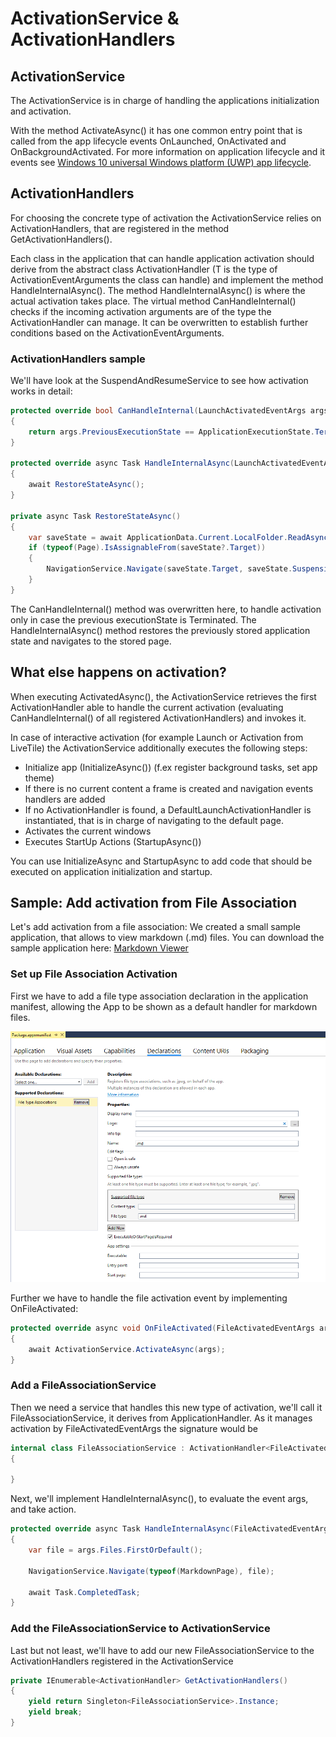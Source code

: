 # ActivationService & ActivationHandlers

## ActivationService
The ActivationService is in charge of handling the applications initialization and activation. 
 
With the method ActivateAsync() it has one common entry point that is called from the app lifecycle events OnLaunched, OnActivated and OnBackgroundActivated. 
For more information on application lifecycle and it events see [Windows 10 universal Windows platform (UWP) app lifecycle](https://docs.microsoft.com/en-us/windows/uwp/launch-resume/app-lifecycle). 
 
## ActivationHandlers
For choosing the concrete type of activation the ActivationService relies on ActivationHandlers, that are registered in the method GetActivationHandlers(). 
 
Each class in the application that can handle application activation should derive from the abstract class ActivationHandler<T> (T is the type of ActivationEventArguments the class can handle) and implement the method HandleInternalAsync(). 
The method HandleInternalAsync() is where the actual activation takes place. 
The virtual method CanHandleInternal() checks if the incoming activation arguments are of the type the ActivationHandler can manage. It can be overwritten to establish further conditions based on the ActivationEventArguments.
 
### ActivationHandlers sample
We'll have look at the SuspendAndResumeService to see how activation works in detail: 
 
```csharp
protected override bool CanHandleInternal(LaunchActivatedEventArgs args)
{
    return args.PreviousExecutionState == ApplicationExecutionState.Terminated;
}

protected override async Task HandleInternalAsync(LaunchActivatedEventArgs args)
{
    await RestoreStateAsync();
}

private async Task RestoreStateAsync()
{
    var saveState = await ApplicationData.Current.LocalFolder.ReadAsync<OnBackgroundEnteringEventArgs>(stateFilename);
    if (typeof(Page).IsAssignableFrom(saveState?.Target))
    {
        NavigationService.Navigate(saveState.Target, saveState.SuspensionState);
    }
}
```
The CanHandleInternal() method was overwritten here, to handle activation only in case the previous executionState is Terminated. 
The HandleInternalAsync() method restores the previously stored application state and navigates to the stored page.

## What else happens on activation?

When executing ActivatedAsync(), the ActivationService retrieves the first ActivationHandler able to handle the current activation (evaluating CanHandleInternal() of all registered ActivationHandlers) and invokes it. 
 
In case of interactive activation (for example Launch or Activation from LiveTile) the ActivationService additionally executes the following steps: 
* Initialize app (InitializeAsync()) (f.ex register background tasks, set app theme)
* If there is no current content a frame is created and navigation events handlers are added
* If no ActivationHandler is found, a DefaultLaunchActivationHandler is instantiated, that is in charge of navigating to the default page. 
* Activates the current windows
* Executes StartUp Actions (StartupAsync())
 
You can use InitializeAsync and StartupAsync to add code that should be executed on application initialization and startup.


## Sample: Add activation from File Association

Let's add activation from a file association:
We created a small sample application, that allows to view markdown (.md) files. You can download the sample application here: [Markdown Viewer](resources/activation/MarkdownViewer.zip)

### Set up File Association Activation
First we have to add a file type association declaration in the application manifest, allowing the App to be shown as a default handler for markdown files.

![](resources/activation/DeclarationFileAssociation.png) 

Further we have to handle the file activation event by implementing OnFileActivated:

```csharp
protected override async void OnFileActivated(FileActivatedEventArgs args)
{
    await ActivationService.ActivateAsync(args);
}
```

### Add a FileAssociationService
Then we need a service that handles this new type of activation, we'll call it FileAssociationService, it derives from ApplicationHandler<T>. 
As it manages activation by File​Activated​Event​Args the signature would be

```csharp
internal class FileAssociationService : ActivationHandler<File​Activated​Event​Args>
{

}
```

Next, we'll implement HandleInternalAsync(), to evaluate the event args, and take action.

```csharp
protected override async Task HandleInternalAsync(File​Activated​Event​Args args)
{
    var file = args.Files.FirstOrDefault();

    NavigationService.Navigate(typeof(MarkdownPage), file);

    await Task.CompletedTask;
}
```
### Add the FileAssociationService to ActivationService 
Last but not least, we'll have to add our new FileAssociationService to the ActivationHandlers registered in the ActivationService

```csharp
private IEnumerable<ActivationHandler> GetActivationHandlers()
{
    yield return Singleton<FileAssociationService>.Instance;
    yield break;
}
```





